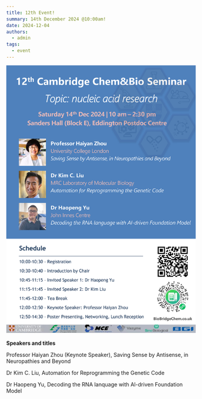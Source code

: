 ```yaml
---
title: 12th Event!
summary: 14th December 2024 @10:00am!
date: 2024-12-04
authors:
  - admin
tags:
  - event
---
```


![poster](202412.png)

**Speakers and titles**

Professor Haiyan Zhou (Keynote Speaker), Saving Sense by Antisense, in Neuropathies and Beyond

Dr Kim C. Liu, Automation for Reprogramming the Genetic Code

Dr Haopeng Yu, Decoding the RNA lanquage with Al-driven Foundation Model
